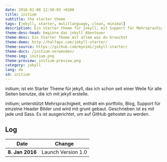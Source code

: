 ```yaml
---
date: 2016-01-08 12:50:03 +0100
title: initium
subtitle: the starter theme
tags: [jekyll, starter, mulitlanguage, clean, minimal]
description: Ein starter theme für jekyll, mit Support für Mehrsprachigkeit und Portfolio
theme-desc-head: beginne das jekyll Abenteuer
theme-desc: Ein Starter Theme mit allem was du brauchst
theme-demo: http://halfapx.com/jekyll-starter/
theme-source: https://github.com/mynimi/jekyll-starter/
theme-docs: /initium-verwenden/
theme-img: initium.png
theme-preview: initium-preview.png
category: jekyll
lang: de
id: initium
---
```

initium; ist ein Starter Theme für jekyll, das ich schon seit einer Weile für alle Seiten benutze, die ich mit jekyll erstelle.

initium; unterstützt Mehrsprachigkeit, enthält ein portfolio, Blog, Support für einzelne Header Bilder und wird mit grunt gebaut. Geschrieben ist es mit jade und Sass. Es ist ausgerichtet, um auf GitHub gehostet zu werden.

## Log

Date | Change
--- | ---
**8. Jan 2016** | Launch Version 1.0